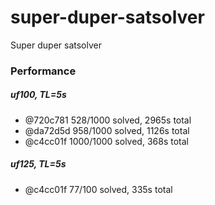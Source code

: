 # super-duper-satsolver
Super duper satsolver

### Performance

##### uf100, TL=5s
 - @720c781 528/1000 solved, 2965s total
 - @da72d5d 958/1000 solved, 1126s total
 - @c4cc01f 1000/1000 solved, 368s total

##### uf125, TL=5s
 - @c4cc01f 77/100 solved, 335s total

